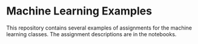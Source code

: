 # Machine Learning Examples

This repository contains several examples of assignments for the machine learning classes.
The assignment descriptions are in the notebooks.

